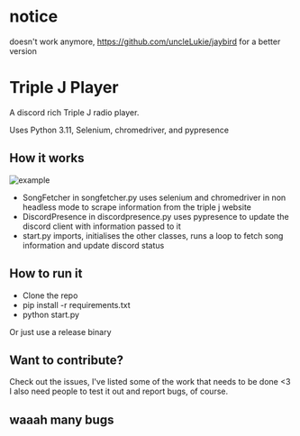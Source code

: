 # notice
doesn't work anymore, https://github.com/uncleLukie/jaybird for a better version

# Triple J Player

A discord rich Triple J radio player.

Uses Python 3.11, Selenium, chromedriver, and pypresence

## How it works
![example](https://user-images.githubusercontent.com/22523084/218603388-8c67ef48-34ea-44c1-81b8-66a2b5244f07.png)

- SongFetcher in songfetcher.py uses selenium and chromedriver in non headless mode to scrape information from the triple j website
- DiscordPresence in discordpresence.py uses pypresence to update the discord client with information passed to it
- start.py imports, initialises the other classes, runs a loop to fetch song information and update discord status

## How to run it
- Clone the repo
- pip install -r requirements.txt
- python start.py

Or just use a release binary

## Want to contribute?
Check out the issues, I've listed some of the work that needs to be done <3
I also need people to test it out and report bugs, of course.


## waaah many bugs

